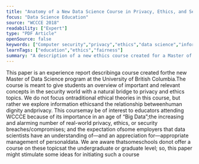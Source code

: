 ```yaml
---
title: "Anatomy of a New Data Science Course in Privacy, Ethics, and Security"
focus: "Data Science Education"
source: "WCCCE 2018"
readability: ["Expert"]
type: "PDF Article"
openSource: false
keywords: ["Computer security","privacy","ethics","data science","information ethics","human dignity","database privacy"]
learnTags: ["education","ethics","fairness"]
summary: "A description of a new ethics course created for a Master of Data Science program at UBC, including learning goals, content, activities and evaluation methods.  "
---
```

This paper is an experience report describinga course created forthe new Master of Data Science program at the University of British Columbia.The course is meant to give students an overview of important and relevant concepts in the security world with a natural bridge to privacy and ethics topics. We do not focus ontraditional ethical theories in this course, but rather we explore information ethicsand the relationship betweenhuman dignity andprivacy. This coursemay be of interest to educators attending WCCCE because of its importance in an age of “Big Data”;the increasing and alarming number of real-world privacy, ethics, or security breaches/compromises; and the expectation ofsome employers that data scientists have an understanding of—and an appreciation for—appropriate management of personaldata. We are aware thatsomeschools donot offer a course on these topicsat the undergraduate or graduate level; so, this paper might stimulate some ideas for initiating such a course
